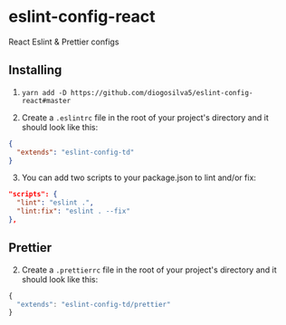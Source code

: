 # eslint-config-react

React Eslint &amp; Prettier configs

## Installing

1. ```yarn add -D https://github.com/diogosilva5/eslint-config-react#master```

2. Create a `.eslintrc` file in the root of your project's directory and it should look like this:

```json
{
  "extends": "eslint-config-td"
}
```

3. You can add two scripts to your package.json to lint and/or fix:

```json
"scripts": {
  "lint": "eslint .",
  "lint:fix": "eslint . --fix"
},
```

## Prettier

2. Create a `.prettierrc` file in the root of your project's directory and it should look like this:

```js
{
  "extends": "eslint-config-td/prettier"
}
```
